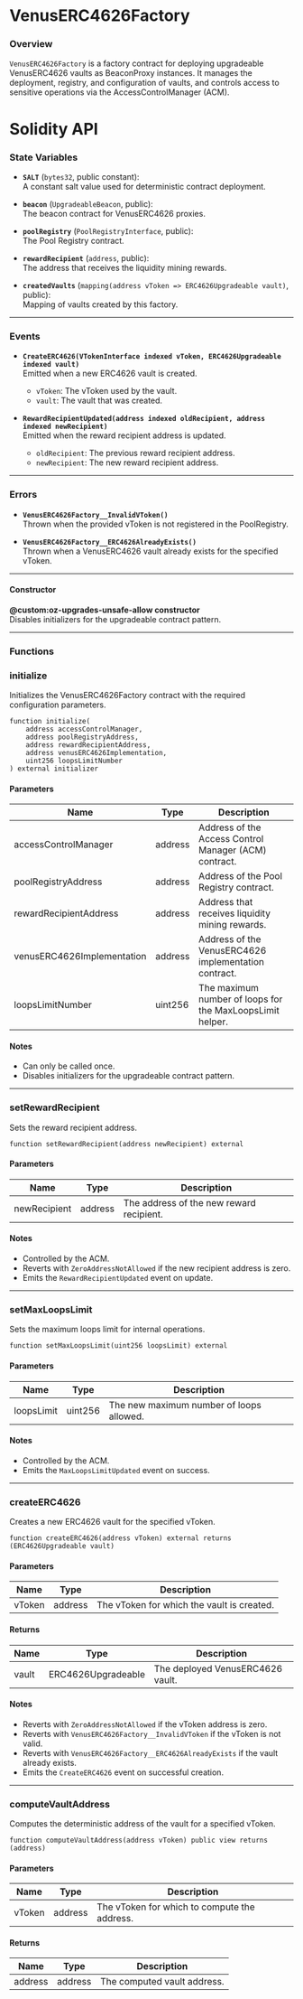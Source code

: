 # VenusERC4626Factory

### Overview

`VenusERC4626Factory` is a factory contract for deploying upgradeable VenusERC4626 vaults as BeaconProxy instances. It manages the deployment, registry, and configuration of vaults, and controls access to sensitive operations via the AccessControlManager (ACM).

# Solidity API

### State Variables

- **`SALT`** (`bytes32`, public constant):  
   A constant salt value used for deterministic contract deployment.

- **`beacon`** (`UpgradeableBeacon`, public):  
   The beacon contract for VenusERC4626 proxies.

- **`poolRegistry`** (`PoolRegistryInterface`, public):  
   The Pool Registry contract.

- **`rewardRecipient`** (`address`, public):  
   The address that receives the liquidity mining rewards.

- **`createdVaults`** (`mapping(address vToken => ERC4626Upgradeable vault)`, public):  
   Mapping of vaults created by this factory.

---

### Events

- **`CreateERC4626(VTokenInterface indexed vToken, ERC4626Upgradeable indexed vault)`**  
   Emitted when a new ERC4626 vault is created.

  - `vToken`: The vToken used by the vault.
  - `vault`: The vault that was created.

- **`RewardRecipientUpdated(address indexed oldRecipient, address indexed newRecipient)`**  
   Emitted when the reward recipient address is updated.
  - `oldRecipient`: The previous reward recipient address.
  - `newRecipient`: The new reward recipient address.

---

### Errors

- **`VenusERC4626Factory__InvalidVToken()`**  
   Thrown when the provided vToken is not registered in the PoolRegistry.

- **`VenusERC4626Factory__ERC4626AlreadyExists()`**  
   Thrown when a VenusERC4626 vault already exists for the specified vToken.

---

#### Constructor

**@custom:oz-upgrades-unsafe-allow constructor**  
Disables initializers for the upgradeable contract pattern.

---

### Functions

### initialize

Initializes the VenusERC4626Factory contract with the required configuration parameters.

```solidity
function initialize(
    address accessControlManager,
    address poolRegistryAddress,
    address rewardRecipientAddress,
    address venusERC4626Implementation,
    uint256 loopsLimitNumber
) external initializer
```

#### Parameters

| Name                       | Type    | Description                                               |
| -------------------------- | ------- | --------------------------------------------------------- |
| accessControlManager       | address | Address of the Access Control Manager (ACM) contract.     |
| poolRegistryAddress        | address | Address of the Pool Registry contract.                    |
| rewardRecipientAddress     | address | Address that receives liquidity mining rewards.           |
| venusERC4626Implementation | address | Address of the VenusERC4626 implementation contract.      |
| loopsLimitNumber           | uint256 | The maximum number of loops for the MaxLoopsLimit helper. |

#### Notes

- Can only be called once.
- Disables initializers for the upgradeable contract pattern.

---

### setRewardRecipient

Sets the reward recipient address.

```solidity
function setRewardRecipient(address newRecipient) external
```

#### Parameters

| Name         | Type    | Description                              |
| ------------ | ------- | ---------------------------------------- |
| newRecipient | address | The address of the new reward recipient. |

#### Notes

- Controlled by the ACM.
- Reverts with `ZeroAddressNotAllowed` if the new recipient address is zero.
- Emits the `RewardRecipientUpdated` event on update.

---

### setMaxLoopsLimit

Sets the maximum loops limit for internal operations.

```solidity
function setMaxLoopsLimit(uint256 loopsLimit) external
```

#### Parameters

| Name       | Type    | Description                              |
| ---------- | ------- | ---------------------------------------- |
| loopsLimit | uint256 | The new maximum number of loops allowed. |

#### Notes

- Controlled by the ACM.
- Emits the `MaxLoopsLimitUpdated` event on success.

---

### createERC4626

Creates a new ERC4626 vault for the specified vToken.

```solidity
function createERC4626(address vToken) external returns (ERC4626Upgradeable vault)
```

#### Parameters

| Name   | Type    | Description                                |
| ------ | ------- | ------------------------------------------ |
| vToken | address | The vToken for which the vault is created. |

#### Returns

| Name  | Type               | Description                      |
| ----- | ------------------ | -------------------------------- |
| vault | ERC4626Upgradeable | The deployed VenusERC4626 vault. |

#### Notes

- Reverts with `ZeroAddressNotAllowed` if the vToken address is zero.
- Reverts with `VenusERC4626Factory__InvalidVToken` if the vToken is not valid.
- Reverts with `VenusERC4626Factory__ERC4626AlreadyExists` if the vault already exists.
- Emits the `CreateERC4626` event on successful creation.

---

### computeVaultAddress

Computes the deterministic address of the vault for a specified vToken.

```solidity
function computeVaultAddress(address vToken) public view returns (address)
```

#### Parameters

| Name   | Type    | Description                                  |
| ------ | ------- | -------------------------------------------- |
| vToken | address | The vToken for which to compute the address. |

#### Returns

| Name    | Type    | Description                 |
| ------- | ------- | --------------------------- |
| address | address | The computed vault address. |